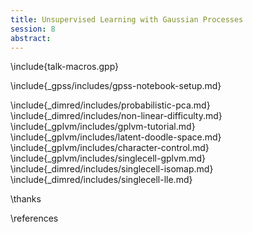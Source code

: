 ```yaml
---
title: Unsupervised Learning with Gaussian Processes
session: 8
abstract: 
---
```


\include{talk-macros.gpp}

\include{_gpss/includes/gpss-notebook-setup.md}

\include{_dimred/includes/probabilistic-pca.md}
\include{_dimred/includes/non-linear-difficulty.md}
\include{_gplvm/includes/gplvm-tutorial.md}
\include{_gplvm/includes/latent-doodle-space.md}
\include{_gplvm/includes/character-control.md}
\include{_gplvm/includes/singlecell-gplvm.md}
\include{_dimred/includes/singlecell-isomap.md}
\include{_dimred/includes/singlecell-lle.md}

\thanks

\references

